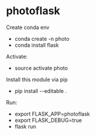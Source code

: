 # photoflask

Create conda env
  * conda create -n photo
  * conda install flask

Activate:
  * source activate photo

Install this module via pip 
  * pip install --editable .

Run:

  * export FLASK_APP=photoflask
  * export FLASK_DEBUG=true
  * flask run
